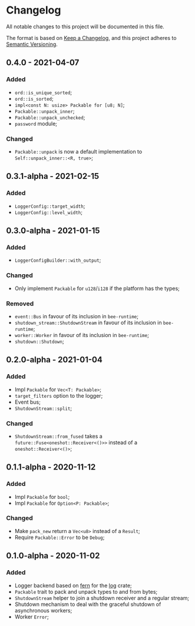 # Changelog

All notable changes to this project will be documented in this file.

The format is based on [Keep a Changelog](https://keepachangelog.com/en/1.0.0/),
and this project adheres to [Semantic Versioning](https://semver.org/spec/v2.0.0.html).

<!-- ## Unreleased - YYYY-MM-DD

### Added

### Changed

### Deprecated

### Removed

### Fixed

### Security -->

## 0.4.0 - 2021-04-07

### Added

- `ord::is_unique_sorted`;
- `ord::is_sorted`;
- `impl<const N: usize> Packable for [u8; N]`;
- `Packable::unpack_inner`;
- `Packable::unpack_unchecked`;
- `password` module;

### Changed

- `Packable::unpack` is now a default implementation to `Self::unpack_inner::<R, true>`;

## 0.3.1-alpha - 2021-02-15

### Added

- `LoggerConfig::target_width`;
- `LoggerConfig::level_width`;

## 0.3.0-alpha - 2021-01-15

### Added

- `LoggerConfigBuilder::with_output`;

### Changed

- Only implement `Packable` for `u128`/`i128` if the platform has the types;

### Removed

- `event::Bus` in favour of its inclusion in `bee-runtime`;
- `shutdown_stream::ShutdownStream` in favour of its inclusion in `bee-runtime`;
- `worker::Worker` in favour of its inclusion in `bee-runtime`;
- `shutdown::Shutdown`;

## 0.2.0-alpha - 2021-01-04

### Added

- Impl `Packable` for `Vec<T: Packable>`;
- `target_filters` option to the logger;
- Event bus;
- `ShutdownStream::split`;

### Changed

- `ShutdownStream::from_fused` takes a `future::Fuse<oneshot::Receiver<()>>` instead of a `oneshot::Receiver<()>`;

## 0.1.1-alpha - 2020-11-12

### Added

- Impl `Packable` for `bool`;
- Impl `Packable` for `Option<P: Packable>`;

### Changed

- Make `pack_new` return a `Vec<u8>` instead of a `Result`;
- Require `Packable::Error` to be `Debug`;

## 0.1.0-alpha - 2020-11-02

### Added

- Logger backend based on [fern](https://crates.io/crates/fern) for the [log](https://crates.io/crates/log) crate;
- `Packable` trait to pack and unpack types to and from bytes;
- `ShutdownStream` helper to join a shutdown receiver and a regular stream;
- Shutdown mechanism to deal with the graceful shutdown of asynchronous workers;
- Worker `Error`;
